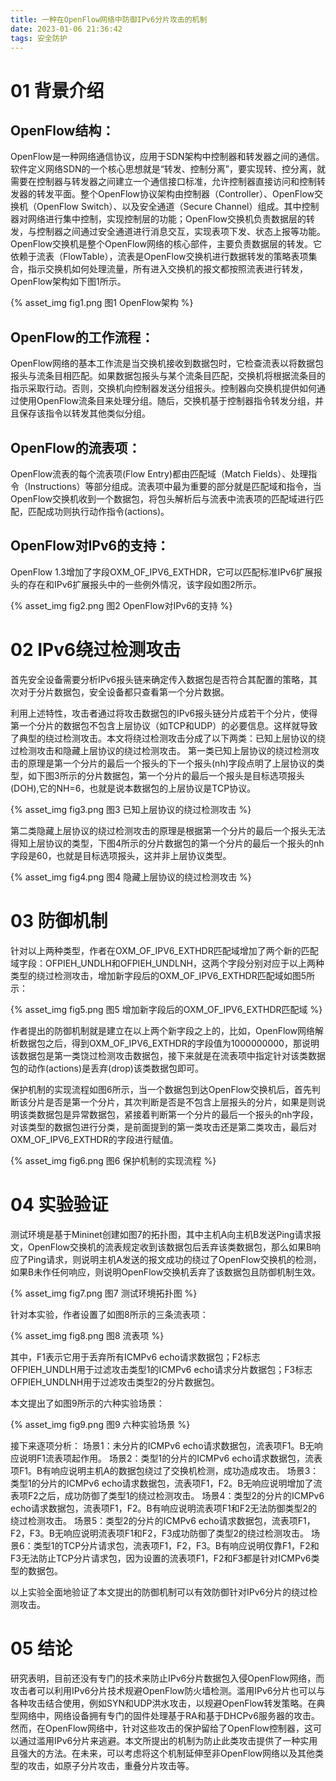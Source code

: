 ```yaml
---
title: 一种在OpenFlow网络中防御IPv6分片攻击的机制
date: 2023-01-06 21:36:42
tags: 安全防护
---
```


# 01 背景介绍

## OpenFlow结构：

OpenFlow是一种网络通信协议，应用于SDN架构中控制器和转发器之间的通信。软件定义网络SDN的一个核心思想就是“转发、控制分离”，要实现转、控分离，就需要在控制器与转发器之间建立一个通信接口标准，允许控制器直接访问和控制转发器的转发平面。整个OpenFlow协议架构由控制器（Controller）、OpenFlow交换机（OpenFlow Switch）、以及安全通道（Secure Channel）组成。其中控制器对网络进行集中控制，实现控制层的功能；OpenFlow交换机负责数据层的转发，与控制器之间通过安全通道进行消息交互，实现表项下发、状态上报等功能。OpenFlow交换机是整个OpenFlow网络的核心部件，主要负责数据层的转发。它依赖于流表（FlowTable），流表是OpenFlow交换机进行数据转发的策略表项集合，指示交换机如何处理流量，所有进入交换机的报文都按照流表进行转发，OpenFlow架构如下图1所示。

{% asset_img fig1.png 图1 OpenFlow架构 %}

## OpenFlow的工作流程：

OpenFlow网络的基本工作流是当交换机接收到数据包时，它检查流表以将数据包报头与流条目相匹配。如果数据包报头与某个流条目匹配，交换机将根据流条目的指示采取行动。否则，交换机向控制器发送分组报头。控制器向交换机提供如何通过使用OpenFlow流条目来处理分组。随后，交换机基于控制器指令转发分组，并且保存该指令以转发其他类似分组。

## OpenFlow的流表项：

OpenFlow流表的每个流表项(Flow Entry)都由匹配域（Match Fields）、处理指令（Instructions）等部分组成。流表项中最为重要的部分就是匹配域和指令，当OpenFlow交换机收到一个数据包，将包头解析后与流表中流表项的匹配域进行匹配，匹配成功则执行动作指令(actions)。

## OpenFlow对IPv6的支持：

OpenFlow 1.3增加了字段OXM_OF_IPV6_EXTHDR，它可以匹配标准IPv6扩展报头的存在和IPv6扩展报头中的一些例外情况，该字段如图2所示。

{% asset_img fig2.png 图2 OpenFlow对IPv6的支持 %}

# 02 IPv6绕过检测攻击

首先安全设备需要分析IPv6报头链来确定传入数据包是否符合其配置的策略，其次对于分片数据包，安全设备都只查看第一个分片数据。

利用上述特性，攻击者通过将攻击数据包的IPv6报头链分片成若干个分片，使得第一个分片的数据包不包含上层协议（如TCP和UDP）的必要信息。这样就导致了典型的绕过检测攻击。本文将绕过检测攻击分成了以下两类：已知上层协议的绕过检测攻击和隐藏上层协议的绕过检测攻击。
 第一类已知上层协议的绕过检测攻击的原理是第一个分片的最后一个报头的下一个报头(nh)字段点明了上层协议的类型，如下图3所示的分片数据包，第一个分片的最后一个报头是目标选项报头(DOH),它的NH=6，也就是说本数据包的上层协议是TCP协议。

{% asset_img fig3.png 图3 已知上层协议的绕过检测攻击 %}

第二类隐藏上层协议的绕过检测攻击的原理是根据第一个分片的最后一个报头无法得知上层协议的类型，下图4所示的分片数据包的第一个分片的最后一个报头的nh字段是60，也就是目标选项报头，这并非上层协议类型。

{% asset_img fig4.png 图4 隐藏上层协议的绕过检测攻击 %}

# 03 防御机制

针对以上两种类型，作者在OXM_OF_IPV6_EXTHDR匹配域增加了两个新的匹配域字段：OFPIEH_UNDLH和OFPIEH_UNDLNH，这两个字段分别对应于以上两种类型的绕过检测攻击，增加新字段后的OXM_OF_IPV6_EXTHDR匹配域如图5所示：

{% asset_img fig5.png 图5 增加新字段后的OXM_OF_IPV6_EXTHDR匹配域 %}

作者提出的防御机制就是建立在以上两个新字段之上的，比如，OpenFlow网络解析数据包之后，得到OXM_OF_IPV6_EXTHDR的字段值为1000000000，那说明该数据包是第一类饶过检测攻击数据包，接下来就是在流表项中指定针对该类数据包的动作(actions)是丢弃(drop)该类数据包即可。

保护机制的实现流程如图6所示，当一个数据包到达OpenFlow交换机后，首先判断该分片是否是第一个分片，其次判断是否是不包含上层报头的分片，如果是则说明该类数据包是异常数据包，紧接着判断第一个分片的最后一个报头的nh字段，对该类型的数据包进行分类，是前面提到的第一类攻击还是第二类攻击，最后对OXM_OF_IPV6_EXTHDR的字段进行赋值。

{% asset_img fig6.png 图6 保护机制的实现流程 %}

# 04 实验验证

测试环境是基于Mininet创建如图7的拓扑图，其中主机A向主机B发送Ping请求报文，OpenFlow交换机的流表规定收到该数据包后丢弃该类数据包，那么如果B响应了Ping请求，则说明主机A发送的报文成功的绕过了OpenFlow交换机的检测，如果B未作任何响应，则说明OpenFlow交换机丢弃了该数据包且防御机制生效。

{% asset_img fig7.png 图7 测试环境拓扑图 %}

针对本实验，作者设置了如图8所示的三条流表项：

{% asset_img fig8.png 图8 流表项 %}

其中，F1表示它用于丢弃所有ICMPv6 echo请求数据包；F2标志OFPIEH_UNDLH用于过滤攻击类型1的ICMPv6 echo请求分片数据包；F3标志OFPIEH_UNDLNH用于过滤攻击类型2的分片数据包。

本文提出了如图9所示的六种实验场景：

{% asset_img fig9.png 图9 六种实验场景 %}

接下来逐项分析：
 场景1：未分片的ICMPv6 echo请求数据包，流表项F1。B无响应说明F1流表项起作用。
 场景2：类型1的分片的ICMPv6 echo请求数据包，流表项F1。B有响应说明主机A的数据包绕过了交换机检测，成功造成攻击。
 场景3：类型1的分片的ICMPv6 echo请求数据包，流表项F1，F2。B无响应说明增加了流表项F2之后，成功防御了类型1的绕过检测攻击。
 场景4：类型2的分片的ICMPv6 echo请求数据包，流表项F1，F2。B有响应说明流表项F1和F2无法防御类型2的绕过检测攻击。
 场景5：类型2的分片的ICMPv6 echo请求数据包，流表项F1，F2，F3。B无响应说明流表项F1和F2，F3成功防御了类型2的绕过检测攻击。
 场景6：类型1的TCP分片请求包，流表项F1，F2，F3。B有响应说明仅靠F1，F2和F3无法防止TCP分片请求包，因为设置的流表项F1，F2和F3都是针对ICMPv6类型的数据包。

以上实验全面地验证了本文提出的防御机制可以有效防御针对IPv6分片的绕过检测攻击。

# 05 结论

研究表明，目前还没有专门的技术来防止IPv6分片数据包入侵OpenFlow网络，而攻击者可以利用IPv6分片技术规避OpenFlow防火墙检测。滥用IPv6分片也可以与各种攻击结合使用，例如SYN和UDP洪水攻击，以规避OpenFlow转发策略。在典型网络中，网络设备拥有专门的固件处理基于RA和基于DHCPv6服务器的攻击。然而，在OpenFlow网络中，针对这些攻击的保护留给了OpenFlow控制器，这可以通过滥用IPv6分片来逃避。本文所提出的机制为防止此类攻击提供了一种实用且强大的方法。在未来，可以考虑将这个机制延伸至非OpenFlow网络以及其他类型的攻击，如原子分片攻击，重叠分片攻击等。
